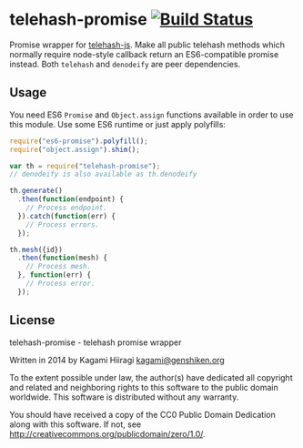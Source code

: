 # telehash-promise [![Build Status](https://travis-ci.org/nekogrid/telehash-promise.svg?branch=master)](https://travis-ci.org/nekogrid/telehash-promise)

Promise wrapper for [telehash-js](https://github.com/telehash/telehash-js). Make all public telehash methods which normally require node-style callback return an ES6-compatible promise instead. Both `telehash` and `denodeify` are peer dependencies.

## Usage

You need ES6 `Promise` and `Object.assign` functions available in order to use this module. Use some ES6 runtime or just apply polyfills:

```js
require("es6-promise").polyfill();
require("object.assign").shim();
```

```js
var th = require("telehash-promise");
// denodeify is also available as th.denodeify

th.generate()
  .then(function(endpoint) {
    // Process endpoint.
  }).catch(function(err) {
    // Process errors.
  });

th.mesh({id})
  .then(function(mesh) {
    // Process mesh.
  }, function(err) {
    // Process error.
  });
```

## License

telehash-promise - telehash promise wrapper

Written in 2014 by Kagami Hiiragi <kagami@genshiken.org>

To the extent possible under law, the author(s) have dedicated all copyright and related and neighboring rights to this software to the public domain worldwide. This software is distributed without any warranty.

You should have received a copy of the CC0 Public Domain Dedication along with this software. If not, see <http://creativecommons.org/publicdomain/zero/1.0/>.
